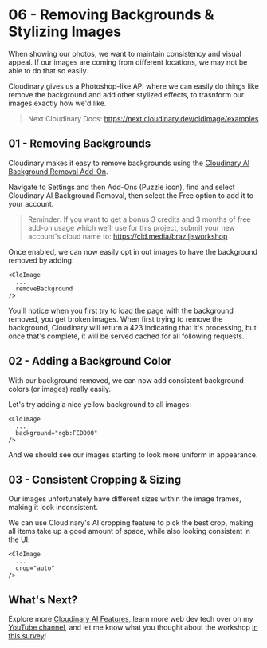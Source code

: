 # 06 - Removing Backgrounds & Stylizing Images

When showing our photos, we want to maintain consistency and visual appeal. If our images are coming
from different locations, we may not be able to do that so easily.

Cloudinary gives us a Photoshop-like API where we can easily do things like remove the background and
add other stylized effects, to trasnform our images exactly how we'd like.

> Next Cloudinary Docs: https://next.cloudinary.dev/cldimage/examples

## 01 - Removing Backgrounds

Cloudinary makes it easy to remove backgrounds using the [Cloudinary AI Background Removal Add-On](https://cloudinary.com/documentation/cloudinary_ai_background_removal_addon).

Navigate to Settings and then Add-Ons (Puzzle icon), find and select Cloudinary AI Background Removal, then select the Free option to add it to your account.

> Reminder: If you want to get a bonus 3 credits and 3 months of free add-on usage which we'll use for this project, submit your new account's cloud name to: https://cld.media/braziljsworkshop

Once enabled, we can now easily opt in out images to have the background removed by adding:

```
<CldImage
  ...
  removeBackground
/>
```

You'll notice when you first try to load the page with the background removed, you get broken images. When first trying to remove
the background, Cloudinary will return a 423 indicating that it's processing, but once that's complete, it will be served
cached for all following requests.

## 02 - Adding a Background Color

With our background removed, we can now add consistent background colors (or images) really easily.

Let's try adding a nice yellow background to all images:

```
<CldImage
  ...
  background="rgb:FEDD00"
/>
```

And we should see our images starting to look more uniform in appearance.

## 03 - Consistent Cropping & Sizing

Our images unfortunately have different sizes within the image frames, making it look inconsistent.

We can use Cloudinary's AI cropping feature to pick the best crop, making all items take up a good amount
of space, while also looking consistent in the UI.

```
<CldImage
  ...
  crop="auto"
/>
```

## What's Next?

Explore more [Cloudinary AI Features](https://cloudinary.com/documentation/ai_in_action), learn more web dev tech over on my [YouTube channel](https://youtube.com/colbyfayock), and let me know what you thought about the workshop [in this survey](https://forms.gle/32h1grNb8k5F6Z7A8)!

